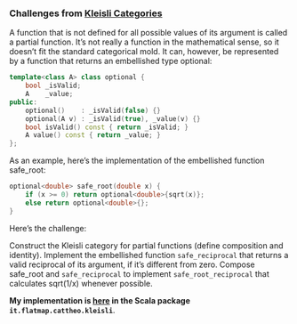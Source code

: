### Challenges from [Kleisli Categories](https://bartoszmilewski.com/2014/12/23/kleisli-categories/)

A function that is not defined for all possible values of its argument is called a partial function. It’s not really a function in the mathematical sense, so it doesn’t fit the standard categorical mold. It can, however, be represented by a function that returns an embellished type optional:

```c++
template<class A> class optional {
    bool _isValid;
    A    _value;
public:
    optional()    : _isValid(false) {}
    optional(A v) : _isValid(true), _value(v) {}
    bool isValid() const { return _isValid; }
    A value() const { return _value; }
};
```

As an example, here’s the implementation of the embellished function safe_root:

```c++
optional<double> safe_root(double x) {
    if (x >= 0) return optional<double>{sqrt(x)};
    else return optional<double>{};
}
```

Here’s the challenge:

Construct the Kleisli category for partial functions (define composition and identity).
Implement the embellished function `safe_reciprocal` that returns a valid reciprocal of its argument, if it’s different from zero.
Compose safe_root and `safe_reciprocal` to implement `safe_root_reciprocal` that calculates sqrt(1/x) whenever possible.

**My implementation is [here](https://github.com/P3trur0/cattheo/tree/master/src/main/scala/it/flatmap/cattheo/kleisli) in the Scala package `it.flatmap.cattheo.kleisli`**.


